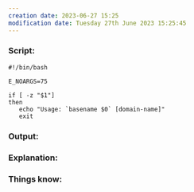 ```yaml
---
creation date: 2023-06-27 15:25
modification date: Tuesday 27th June 2023 15:25:45
---
```


### Script:

```
#!/bin/bash

E_NOARGS=75

if [ -z "$1"]
then
   echo "Usage: `basename $0` [domain-name]"
   exit 
```

### Output:



### Explanation:



### Things know:
